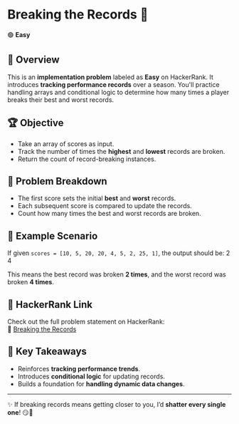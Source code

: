 # Breaking the Records 🚀

🟢 **Easy**

## 📌 Overview

This is an **implementation problem** labeled as **Easy** on HackerRank. It introduces **tracking performance records** over a season. You'll practice handling arrays and conditional logic to determine how many times a player breaks their best and worst records.

## 🏆 Objective

- Take an array of scores as input.
- Track the number of times the **highest** and **lowest** records are broken.
- Return the count of record-breaking instances.

## 📂 Problem Breakdown

- The first score sets the initial **best** and **worst** records.
- Each subsequent score is compared to update the records.
- Count how many times the best and worst records are broken.

## 📌 Example Scenario

If given `scores = [10, 5, 20, 20, 4, 5, 2, 25, 1]`, the output should be: 2 4

This means the best record was broken **2 times**, and the worst record was broken **4 times**.

## 🔗 HackerRank Link

Check out the full problem statement on HackerRank:  
🔗 [Breaking the Records](https://www.hackerrank.com/challenges/breaking-best-and-worst-records/problem)

## 🎯 Key Takeaways

- Reinforces **tracking performance trends**.
- Introduces **conditional logic** for updating records.
- Builds a foundation for **handling dynamic data changes**.

---

✨ If breaking records means getting closer to you, I’d **shatter every single one**! 😏💖
